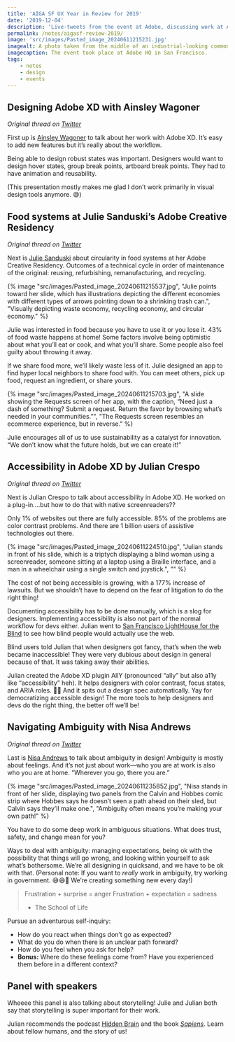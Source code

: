 ```yaml
---
title: 'AIGA SF UX Year in Review for 2019'
date: '2019-12-04'
description: 'Live-tweets from the event at Adobe, discussing work at Adobe and designing in ambiguity.'
permalink: /notes/aigasf-review-2019/
image: 'src/images/Pasted_image_20240611215231.jpg'
imagealt: A photo taken from the middle of an industrial-looking common space, looking toward the stage where there are two large screens with "UX Year in Review" displayed.
imagecaption: The event took place at Adobe HQ in San Francisco.
tags: 
    - notes
    - design
    - events
---
```

## Designing Adobe XD with Ainsley Wagoner
*Original thread on [Twitter](https://twitter.com/anitaycheng/status/1202424835906781184)*

First up is [Ainsley Wagoner](https://ainsleywagoner.com/) to talk about her work with Adobe XD. It’s easy to add new features but it’s really about the workflow. 

Being able to design robust states was important. Designers would want to design hover states, group break points, artboard break points. They had to have animation and reusability. 

(This presentation mostly makes me glad I don’t work primarily in visual design tools anymore. 😅)

## Food systems at Julie Sanduski’s Adobe Creative Residency
*Original thread on [Twitter](https://twitter.com/anitaycheng/status/1202429858824871936)*

Next is [Julie Sanduski](https://www.juliesanduski.com/) about circularity in food systems at her Adobe Creative Residency. Outcomes of a technical cycle in order of maintenance of the original: reusing, refurbishing, remanufacturing, and recycling. 

{% image "src/images/Pasted_image_20240611215537.jpg", "Julie points toward her slide, which has illustrations depicting the different economies with different types of arrows pointing down to a shrinking trash can.", "Visually depicting waste economy, recycling economy, and circular economy." %}

Julie was interested in food because you have to use it or you lose it. 43% of food waste happens at home! Some factors involve being optimistic about what you’ll eat or cook, and what you’ll share. Some people also feel guilty about throwing it away.

If we share food more, we’ll likely waste less of it. Julie designed an app to find hyper local neighbors to share food with. You can meet others, pick up food, request an ingredient, or share yours.

{% image "src/images/Pasted_image_20240611215703.jpg", "A slide showing the Requests screen of her app, with the caption, “Need just a dash of something? Submit a request. Return the favor by browsing what’s needed in your communities.”", "The Requests screen resembles an ecommerce experience, but in reverse." %}

Julie encourages all of us to use sustainability as a catalyst for innovation. “We don’t know what the future holds, but we can create it!”

## Accessibility in Adobe XD by Julian Crespo
*Original thread on [Twitter](https://twitter.com/anitaycheng/status/1202433201060204546)*

Next is Julian Crespo to talk about accessibility in Adobe XD. He worked on a plug-in....but how to do that with native screenreaders??

Only 1% of websites out there are fully accessible. 85% of the problems are color contrast problems. And there are 1 billion users of assistive technologies out there.

{% image "src/images/Pasted_image_20240611224510.jpg", "Julian stands in front of his slide, which is a triptych displaying a blind woman using a screenreader, someone sitting at a laptop using a Braille interface, and a man in a wheelchair using a single switch and joystick.", "" %}

The cost of not being accessible is growing, with a 177% increase of lawsuits. But we shouldn’t have to depend on the fear of litigation to do the right thing! 

Documenting accessibility has to be done manually, which is a slog for designers. Implementing accessibility is also not part of the normal workflow for devs either. Julian  went to [San Francisco LightHouse for the Blind](https://lighthouse-sf.org/) to see how blind people would actually use the web.

Blind users told Julian that when designers got fancy, that’s when the web became inaccessible! They were very dubious about design in general because of that. It was taking away their abilities.

Julian created the Adobe XD plugin AllY (pronounced “ally” but also a11y like “accessibility” heh). It helps designers with color contrast, focus states, and ARIA roles. 🙌🏽 And it spits out a design spec automatically. Yay for democratizing accessible design! The more tools to help designers and devs do the right thing, the better off we’ll be!

## Navigating Ambiguity with Nisa Andrews
*Original thread on [Twitter](https://twitter.com/anitaycheng/status/1202438464408453120)*

Last is [Nisa Andrews](https://nisaandrews.com/) to talk about ambiguity in design! Ambiguity is mostly about feelings. And it’s not just about work—who you are at work is also who you are at home. “Wherever you go, there you are.”

{% image "src/images/Pasted_image_20240611235852.jpg", "Nisa stands in front of her slide, displaying two panels from the Calvin and Hobbes comic strip where Hobbes says he doesn’t seen a path ahead on their sled, but Calvin says they’ll make one.", "Ambiguity often means you’re making your own path!" %}

You have to do some deep work in ambiguous situations. What does trust, safety, and change mean for you?

Ways to deal with ambiguity: managing expectations, being ok with the possibility that things will go wrong, and looking within yourself to ask what’s bothersome. We’re all designing in quicksand, and we have to be ok with that. (Personal note: If you want to *really* work in ambiguity, try working in government. 😅😄🥳 We’re creating something new every day!)

> Frustration + surprise = anger
> Frustration + expectation = sadness
> - The School of Life

Pursue an adventurous self-inquiry:
- How do you react when things don’t go as expected? 
- What do you do when there is an unclear path forward? 
- How do you feel when you ask for help?
- **Bonus:** Where do these feelings come from? Have you experienced them before in a different context?

## Panel with speakers
Wheeee this panel is also talking about storytelling! Julie and Julian both say that storytelling is super important for their work.

Julian recommends the podcast [Hidden Brain](https://hiddenbrain.org/) and the book *[Sapiens](https://www.ynharari.com/book/sapiens-2/)*. Learn about fellow humans, and the story of us!